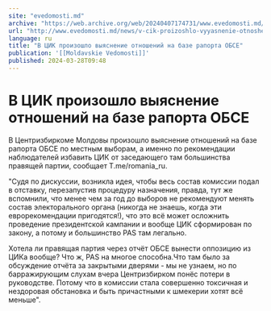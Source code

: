 ```yaml
---
site: "evedomosti.md"
archive: "https://web.archive.org/web/20240407174731/www.evedomosti.md/news/v-cik-proizoshlo-vyyasnenie-otnoshenij-na-baze-raporta-obse"
url: "http://www.evedomosti.md/news/v-cik-proizoshlo-vyyasnenie-otnoshenij-na-baze-raporta-obse"
language: ru
title: "В ЦИК произошло выяснение отношений на базе рапорта ОБСЕ"
publication: '[[Moldavskie Vedomosti]]'
published: 2024-03-28T09:48
---
```


# В ЦИК произошло выяснение отношений на базе рапорта ОБСЕ

В Центризбиркоме Молдовы произошло выяснение отношений на базе рапорта ОБСЕ по местным выборам, а именно по рекомендации наблюдателей избавить ЦИК от заседающего там большинства правящей партии, сообщает Т.me/romania_ru.

"Судя по дискуссии, возникла идея, чтобы весь состав комиссии подал в отставку, перезапустив процедуру назначения, правда, тут же вспомнили, что менее чем за год до выборов не рекомендуют менять состав электорального органа (никогда не знаешь, когда эти еврорекомендации пригодятся!), что это всё может осложнить проведение президентской кампании и вообще ЦИК сформирован по закону, а потому и большинство PAS там легально.

Хотела ли правящая партия через отчёт ОБСЕ вынести оппозицию из ЦИКа вообще? Что ж, PAS на многое способна.Что там было за обсуждение отчёта за закрытыми дверями - мы не узнаем, но по барражирующим слухам вчера Центризбирком понёс потери в руководстве. Потому что в комиссии стала совершенно токсичная и нездоровая обстановка и быть причастными к шмекерии хотят всё меньше".